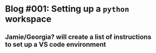 # Blog #001: Setting up a `python` workspace

## Jamie/Georgia? will create a list of instructions to set up a VS code environment

